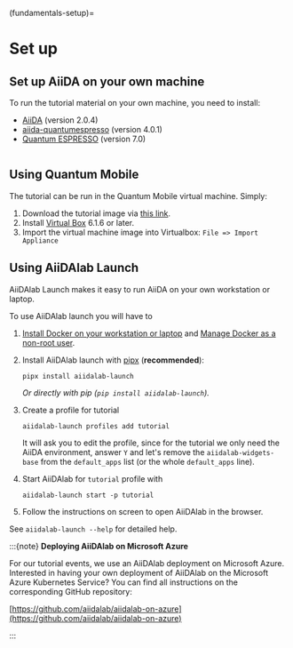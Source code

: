 (fundamentals-setup)=

# Set up

## Set up AiiDA on your own machine

To run the tutorial material on your own machine, you need to install:

- [AiiDA](https://aiida.readthedocs.io/projects/aiida-core/en/latest/intro/get_started.html) (version 2.0.4)
- [aiida-quantumespresso](https://aiida-quantumespresso.readthedocs.io/en/latest/installation/index.html) (version 4.0.1)
- [Quantum ESPRESSO](https://www.quantum-espresso.org/) (version 7.0)

```{note} Version numbers indicate the versions with which the tutorial was tested.
```

## Using Quantum Mobile

The tutorial can be run in the Quantum Mobile virtual machine.
Simply:

1. Download the tutorial image via [this link](https://drive.google.com/file/d/1xaZ4AZuyXoJ-sLKkaZpJQwvmWpkiykMq/view?usp=sharing).
2. Install [Virtual Box](https://www.virtualbox.org/) 6.1.6 or later.
3. Import the virtual machine image into Virtualbox: `File => Import Appliance`

## Using AiiDAlab Launch

AiiDAlab Launch makes it easy to run AiiDA on your own workstation or laptop.

To use AiiDAlab launch you will have to

1. [Install Docker on your workstation or laptop](https://docs.docker.com/get-docker/) and [Manage Docker as a non-root user](https://docs.docker.com/engine/install/linux-postinstall/).
2. Install AiiDAlab launch with [pipx](https://pypa.github.io/pipx/installation/) (**recommended**):

   ```console
   pipx install aiidalab-launch
   ```

   _Or directly with pip (`pip install aiidalab-launch`)._

3. Create a profile for tutorial

    ```console
    aiidalab-launch profiles add tutorial
    ```

    It will ask you to edit the profile, since for the tutorial we only need the AiiDA environment, answer `Y` and let's remove the `aiidalab-widgets-base` from the `default_apps` list (or the whole `default_apps` line).

3. Start AiiDAlab for `tutorial` profile with

    ```console
    aiidalab-launch start -p tutorial
    ```
4. Follow the instructions on screen to open AiiDAlab in the browser.

See `aiidalab-launch --help` for detailed help.

:::{note} **Deploying AiiDAlab on Microsoft Azure**

For our tutorial events, we use an AiiDAlab deployment on Microsoft Azure.
Interested in having your own deployment of AiiDAlab on the Microsoft Azure Kubernetes Service?
You can find all instructions on the corresponding GitHub repository:

[https://github.com/aiidalab/aiidalab-on-azure](https://github.com/aiidalab/aiidalab-on-azure)

:::
